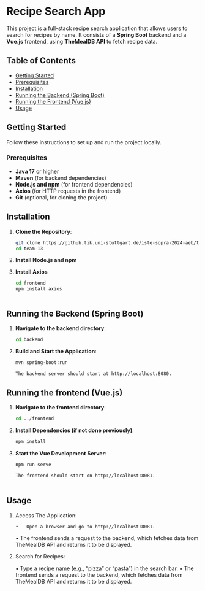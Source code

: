 # Recipe Search App

This project is a full-stack recipe search application that allows users to search for recipes by name. It consists of a **Spring Boot** backend and a **Vue.js** frontend, using **TheMealDB API** to fetch recipe data.

## Table of Contents
- [Getting Started](#getting-started)
- [Prerequisites](#prerequisites)
- [Installation](#installation)
- [Running the Backend (Spring Boot)](#running-the-backend-spring-boot)
- [Running the Frontend (Vue.js)](#running-the-frontend-vuejs)
- [Usage](#usage)

## Getting Started

Follow these instructions to set up and run the project locally.

### Prerequisites

- **Java 17** or higher
- **Maven** (for backend dependencies)
- **Node.js and npm** (for frontend dependencies)
- **Axios** (for HTTP requests in the frontend)
- **Git** (optional, for cloning the project)

## Installation

1. **Clone the Repository**:
   ```bash
   git clone https://github.tik.uni-stuttgart.de/iste-sopra-2024-aeb/team-13.git
   cd team-13

3. **Install Node.js and npm**


2. **Install Axios**
   ```bash
   cd frontend
   npm install axios

   
   
## Running the Backend (Spring Boot)

1. **Navigate to the backend directory**:
   ```bash
   cd backend
   
2. **Build and Start the Application**:
   ```bash
   mvn spring-boot:run
   
   The backend server should start at http://localhost:8080.
   
 ## Running the frontend (Vue.js)
 
 1. **Navigate to the frontend directory**:
    ```bash
    cd ../frontend
    
 2. **Install Dependencies (if not done previously)**:
    ```bash
    npm install
    
 3. **Start the Vue Development Server**:
    ```bash
    npm run serve
    
    The frontend should start on http://localhost:8081.
 
 ## Usage
 
 1. Access The Application:
 
    	•	Open a browser and go to http://localhost:8081.
      •	The frontend sends a request to the backend, which fetches data from TheMealDB API and returns it to be displayed.
      
 2.	Search for Recipes:

	•	Type a recipe name (e.g., “pizza” or “pasta”) in the search bar.
	•	The frontend sends a request to the backend, which fetches data from TheMealDB API and returns it to be displayed.
